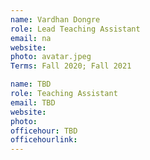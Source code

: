 ```yaml
---
name: Vardhan Dongre
role: Lead Teaching Assistant
email: na
website: 
photo: avatar.jpeg
Terms: Fall 2020; Fall 2021 

name: TBD
role: Teaching Assistant
email: TBD
website: 
photo: 
officehour: TBD
officehourlink: 
---
```


